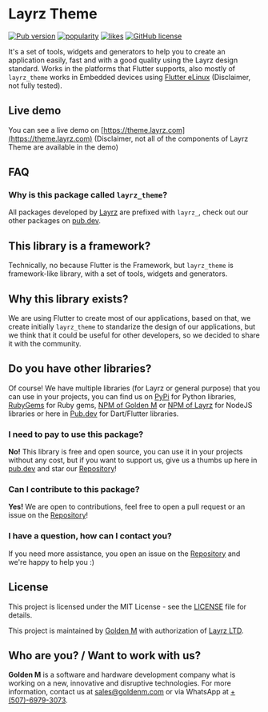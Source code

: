 # Layrz Theme

[![Pub version](https://img.shields.io/pub/v/layrz_theme?logo=flutter)](https://pub.dev/packages/layrz_theme)
[![popularity](https://img.shields.io/pub/popularity/layrz_theme?logo=flutter)](https://pub.dev/packages/layrz_theme/score)
[![likes](https://img.shields.io/pub/likes/layrz_theme?logo=flutter)](https://pub.dev/packages/layrz_theme/score)
[![GitHub license](https://img.shields.io/github/license/goldenm-software/layrz_theme?logo=github)](https://github.com/goldenm-software/layrz_theme)

It's a set of tools, widgets and generators to help you to create an application easily, fast and with a good quality using the Layrz design standard. Works in the platforms that Flutter supports, also mostly of `layrz_theme` works in Embedded devices using [Flutter eLinux](https://github.com/sony/flutter-elinux) (Disclaimer, not fully tested).

## Live demo

You can see a live demo on [https://theme.layrz.com](https://theme.layrz.com) (Disclaimer, not all of the components of Layrz Theme are available in the demo)

## FAQ

### Why is this package called `layrz_theme`?
All packages developed by [Layrz](https://layrz.com) are prefixed with `layrz_`, check out our other packages on [pub.dev](https://pub.dev/publishers/goldenm.com/packages).

## This library is a framework?
Technically, no because Flutter is the Framework, but `layrz_theme` is framework-like library, with a set of tools, widgets and generators.

## Why this library exists?
We are using Flutter to create most of our applications, based on that, we create initially `layrz_theme` to standarize the design of our applications, but we think that it could be useful for other developers, so we decided to share it with the community.

## Do you have other libraries?
Of course! We have multiple libraries (for Layrz or general purpose) that you can use in your projects, you can find us on [PyPi](https://pypi.org/user/goldenm/) for Python libraries, [RubyGems](https://rubygems.org/profiles/goldenm) for Ruby gems, [NPM of Golden M](https://www.npmjs.com/~goldenm) or [NPM of Layrz](https://www.npmjs.com/~layrz-software) for NodeJS libraries or here in [Pub.dev](https://pub.dev/publishers/goldenm.com/packages) for Dart/Flutter libraries.

### I need to pay to use this package?
<b>No!</b> This library is free and open source, you can use it in your projects without any cost, but if you want to support us, give us a thumbs up here in [pub.dev](https://pub.dev/packages/layrz_ble) and star our [Repository](https://github.com/goldenm-software/layrz_ble)!

### Can I contribute to this package?
<b>Yes!</b> We are open to contributions, feel free to open a pull request or an issue on the [Repository](https://github.com/goldenm-software/layrz_ble)!

### I have a question, how can I contact you?
If you need more assistance, you open an issue on the [Repository](https://github.com/goldenm-software/layrz_ble) and we're happy to help you :)

## License
This project is licensed under the MIT License - see the [LICENSE](LICENSE) file for details.

This project is maintained by [Golden M](https://goldenm.com) with authorization of [Layrz LTD](https://layrz.com).

## Who are you? / Want to work with us?
<b>Golden M</b> is a software and hardware development company what is working on a new, innovative and disruptive technologies. For more information, contact us at [sales@goldenm.com](mailto:sales@goldenm.com) or via WhatsApp at [+(507)-6979-3073](https://wa.me/50769793073?text="From%20layrz_ble%20flutter%20library.%20Hello").